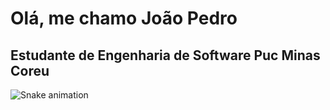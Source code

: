 # Olá, me chamo João Pedro
## Estudante de Engenharia de Software Puc Minas Coreu

![Snake animation](https://github.com/JoaoKOliv/JoaoKOliv/blob/output/github-contribution-grid-snake.svg)


<!--
**JoaoKOliv/JoaoKOliv** is a ✨ _special_ ✨ repository because its `README.md` (this file) appears on your GitHub profile.

Here are some ideas to get you started:

- 🔭 I’m currently working on ...
- 🌱 I’m currently learning ...
- 👯 I’m looking to collaborate on ...
- 🤔 I’m looking for help with ...
- 💬 Ask me about ...
- 📫 How to reach me: ...
- 😄 Pronouns: ...
- ⚡ Fun fact: ...
-->
